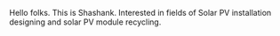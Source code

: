 Hello folks. This is Shashank. Interested in fields of Solar PV installation designing and solar PV module recycling.
